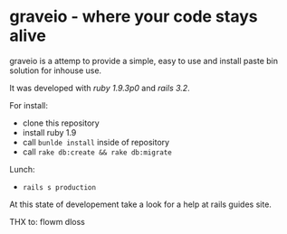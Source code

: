 # graveio - where your code stays alive

graveio is a attemp to provide a simple, easy to use and install paste bin
solution for inhouse use.

It was developed with *ruby 1.9.3p0* and *rails 3.2*.

For install:
-  clone this repository
-  install ruby 1.9
-  call `bunlde install` inside of repository
-  call `rake db:create && rake db:migrate`

Lunch:
-  `rails s production`

At this state of developement take a look for a help at rails guides site.

THX to:
flowm
dloss
